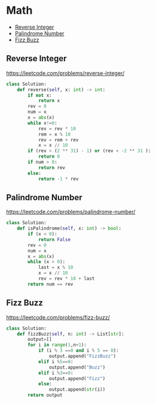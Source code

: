 # Math

+ [Reverse Integer](#reverse-integer)
+ [Palindrome Number](#palindrome-number)
+ [Fizz Buzz](#fizz-buzz)

## Reverse Integer

https://leetcode.com/problems/reverse-integer/

```python
class Solution:
    def reverse(self, x: int) -> int:
        if not x:
            return x
        rev = 0
        num = x
        x = abs(x)
        while x!=0:
            rev = rev * 10 
            rem = x % 10
            rev = rem + rev
            x = x // 10
        if (rev > (2 ** 31) - 1) or (rev < -2 ** 31 ):
            return 0
        if num > 0:
            return rev
        else:
            return -1 * rev
```

## Palindrome Number

https://leetcode.com/problems/palindrome-number/

```python
class Solution:
    def isPalindrome(self, x: int) -> bool:
        if (x < 0):
            return False
        rev = 0
        num = x
        x = abs(x)
        while (x > 0):
            last = x % 10    
            x = x // 10 
            rev = rev * 10 + last
        return num == rev
```

## Fizz Buzz

https://leetcode.com/problems/fizz-buzz/

```python
class Solution:
    def fizzBuzz(self, n: int) -> List[str]:
        output=[]
        for i in range(1,n+1):
            if (i % 3 ==0 and i % 5 == 0):
                output.append("FizzBuzz")
            elif i %5==0:
                output.append("Buzz")
            elif i %3==0:
                output.append("Fizz")
            else:
                output.append(str(i))           
        return output
```